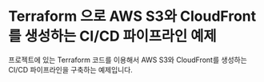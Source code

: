 # Terraform 으로 AWS S3와 CloudFront를 생성하는 CI/CD 파이프라인 예제

프로젝트에 있는 Terraform 코드를 이용해서 AWS S3와 CloudFront를 생성하는 CI/CD 파이프라인을 구축하는 예제입니다.





